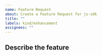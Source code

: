 ```yaml
---
name: Feature Request
about: Create a Feature Request for js-sdk
title: ""
labels: kind/enhancement
assignees: ""
---
```


## Describe the feature
